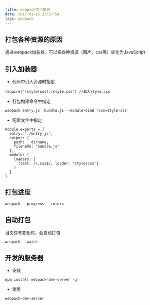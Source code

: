 ```yaml
---
title: webpack学习笔记
date: 2017-01-15 23:37:54
tags: webpack
---
```



## 打包各种资源的原因
通过webpack加装器，可以把各种资源（图片、css等）转化为JavaScript

## 引入加装器

+ 代码中引入资源时指定
```
require("!style!css!./style.css") //载入style.css
```

+ 打包构建命令中指定
```
webpack entry.js  bundle.js --module-bind 'css=style!css'
```

+ 配置文件中指定

```
module.exports = {
  entry: './entry.js',
  output: {
    path: __dirname,
    filename: 'bundle.js'
  },
  module: {
    loaders: [
      {test: /\.css$/, loader: 'style!css'}
    ]
  } 
}
```

## 打包进度
```
webpack --progress --colors
```

## 自动打包
当文件有变化时，会自动打包
```
webpack --watch
```

## 开发的服务器
+ 安装
```
npm install webpack-dev-server -g
```
+ 使用
```
webpack-dev-server
```
